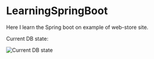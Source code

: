 # LearningSpringBoot
Here I learn the Spring boot on example of web-store site. 

Current DB state:


![Current DB state](https://github.com/DaniilVoronkov/LearningSpringBoot/assets/79176087/1c7fe48e-b16f-44ef-826c-f8e069853675)
